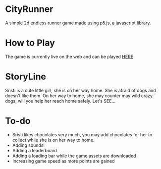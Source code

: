 # CityRunner
  A simple 2d endless runner game made using p5.js, a javascript library.

# How to Play
  The game is currently live on the web and can be played [HERE](https://bit-shashank.github.io/CityRunner/)

# StoryLine
  Sristi is a cute little girl, she is on her way home. She is afraid of dogs and doesn't like them.
  On her way to home, she may counter may wild crazy dogs, will you help her reach home safely. Let's SEE...


# To-do
  * Sristi likes chocolates very much, you may add chocolates for her to collect while she is on her way to home.
  * Adding sounds!
  * Adding a leaderboard
  * Adding a loading bar while the game assets are downloaded
  * Increasing game speed as more points are gained
